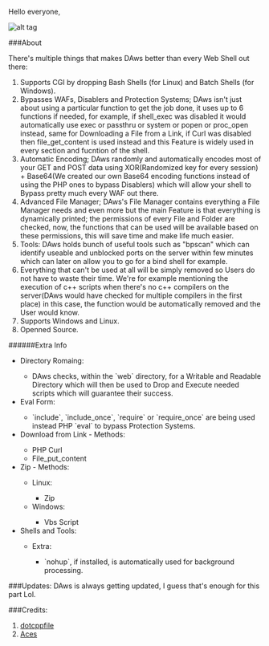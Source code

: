 Hello everyone,

![alt tag](http://i.imgur.com/1sJr9Ln.png)

###About

There's multiple things that makes DAws better than every Web Shell out there:

1. Supports CGI by dropping Bash Shells (for Linux) and Batch Shells (for Windows).
1. Bypasses WAFs, Disablers and Protection Systems; DAws isn't just about using a particular function to get the job done, it uses up to 6 functions if needed, for example, if shell_exec was disabled it would automatically use exec or passthru or system or popen or proc_open instead, same for Downloading a File from a Link, if Curl was disabled then file_get_content is used instead and this Feature is widely used in every section and fucntion of the shell.
1. Automatic Encoding; DAws randomly and automatically encodes most of your GET and POST data using XOR(Randomized key for every session) + Base64(We created our own Base64 encoding functions instead of using the PHP ones to bypass Disablers) which will allow your shell to Bypass pretty much every WAF out there.
1. Advanced File Manager; DAws's File Manager contains everything a File Manager needs and even more but the main Feature is that everything is dynamically printed; the permissions of every File and Folder are checked, now, the functions that can be used will be available based on these permissions, this will save time and make life much easier.
1. Tools: DAws holds bunch of useful tools such as "bpscan" which can identify useable and unblocked ports on the server within few minutes which can later on allow you to go for a bind shell for example.
1. Everything that can't be used at all will be simply removed so Users do not have to waste their time. We're for example mentioning the execution of c++ scripts when there's no c++ compilers on the server(DAws would have checked for multiple compilers in the first place) in this case, the function would be automatically removed and the User would know.
1. Supports Windows and Linux.
1. Openned Source.

######Extra Info
<ul>
	<li>Directory Romaing:</li>
	<ul>
		<li>DAws checks, within the `web` directory, for a Writable and Readable Directory which will then be used to Drop and Execute needed scripts which will guarantee their success.</li>
	</ul>
	<li>Eval Form:</li>
	<ul>
		<li>`include`, `include_once`, `require` or `require_once` are being used instead PHP `eval` to bypass Protection Systems.</li>
	</ul>
	<li>Download from Link - Methods:</li>
	<ul>
		<li>PHP Curl</li>
		<li>File_put_content</li>
	</ul>
	<li>Zip - Methods:</li>
	<ul>
		<li>Linux:</li>	
		<ul>
			<li>Zip</li>
		</ul>
		<li>Windows:</li>
		<ul>
			<li>Vbs Script</li>
		</ul>
	</ul>
	<li>Shells and Tools:</li>
	<ul>
		<li>Extra:</li>
		<ul>
			<li>`nohup`, if installed, is automatically used for background processing.</li>
		</ul>
	</ul>
</ul>

###Updates:
DAws is always getting updated, I guess that's enough for this part Lol.

###Credits:
1. [dotcppfile](https://twitter.com/dotcppfile)
2. [Aces](https://twitter.com/__A_C_E_S__)
